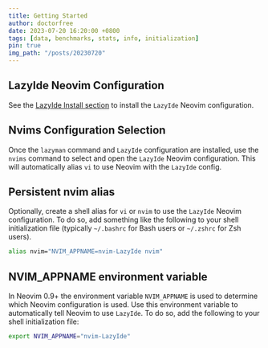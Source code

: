```yaml
---
title: Getting Started
author: doctorfree
date: 2023-07-20 16:20:00 +0800
tags: [data, benchmarks, stats, info, initialization]
pin: true
img_path: "/posts/20230720"
---
```


## LazyIde Neovim Configuration

See the [LazyIde Install section](https://ide.lazyman.dev/install) to install
the `LazyIde` Neovim configuration.

## Nvims Configuration Selection

Once the `lazyman` command and `LazyIde` configuration are installed,
use the `nvims` command to select and open the `LazyIde` Neovim configuration.
This will automatically alias `vi` to use Neovim with the `LazyIde` config.

## Persistent nvim alias

Optionally, create a shell alias for `vi` or `nvim` to use the `LazyIde` Neovim
configuration. To do so, add something like the following to your shell
initialization file (typically `~/.bashrc` for Bash users or
`~/.zshrc` for Zsh users).

```bash
alias nvim="NVIM_APPNAME=nvim-LazyIde nvim"
```

## NVIM_APPNAME environment variable

In Neovim 0.9+ the environment variable `NVIM_APPNAME` is used to determine
which Neovim configuration is used. Use this environment variable to
automatically tell Neovim to use `LazyIde`. To do so, add the following
to your shell initialization file:

```bash
export NVIM_APPNAME="nvim-LazyIde"
```

